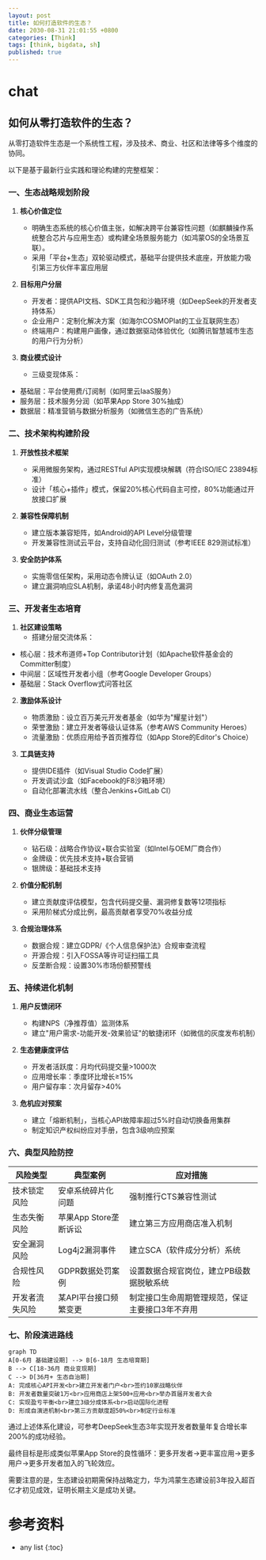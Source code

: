 ```yaml
---
layout: post
title: 如何打造软件的生态？
date: 2030-08-31 21:01:55 +0800
categories: [Think]
tags: [think, bigdata, sh]
published: true
---
```


# chat

## 如何从零打造软件的生态？

从零打造软件生态是一个系统性工程，涉及技术、商业、社区和法律等多个维度的协同。

以下是基于最新行业实践和理论构建的完整框架：

### 一、生态战略规划阶段
1. **核心价值定位**
   - 明确生态系统的核心价值主张，如解决跨平台兼容性问题（如麒麟操作系统整合芯片与应用生态）或构建全场景服务能力（如鸿蒙OS的全场景互联）。
   - 采用「平台+生态」双轮驱动模式，基础平台提供技术底座，开放能力吸引第三方伙伴丰富应用层

2. **目标用户分层**
   - 开发者：提供API文档、SDK工具包和沙箱环境（如DeepSeek的开发者支持体系）
   - 企业用户：定制化解决方案（如海尔COSMOPlat的工业互联网生态）
   - 终端用户：构建用户画像，通过数据驱动体验优化（如腾讯智慧城市生态的用户行为分析）

3. **商业模式设计**
   - 三级变现体系：
* 基础层：平台使用费/订阅制（如阿里云IaaS服务）
* 服务层：技术服务分润（如苹果App Store 30%抽成）
* 数据层：精准营销与数据分析服务（如微信生态的广告系统）

### 二、技术架构构建阶段
1. **开放性技术框架**
   - 采用微服务架构，通过RESTful API实现模块解耦（符合ISO/IEC 23894标准）
   - 设计「核心+插件」模式，保留20%核心代码自主可控，80%功能通过开放接口扩展

2. **兼容性保障机制**
   - 建立版本兼容矩阵，如Android的API Level分级管理
   - 开发兼容性测试云平台，支持自动化回归测试（参考IEEE 829测试标准）

3. **安全防护体系**
   - 实施零信任架构，采用动态令牌认证（如OAuth 2.0）
   - 建立漏洞响应SLA机制，承诺48小时内修复高危漏洞

### 三、开发者生态培育
1. **社区建设策略**
   - 搭建分层交流体系：
* 核心层：技术布道师+Top Contributor计划（如Apache软件基金会的Committer制度）
* 中间层：区域性开发者小组（参考Google Developer Groups）
* 基础层：Stack Overflow式问答社区

2. **激励体系设计**
   - 物质激励：设立百万美元开发者基金（如华为"耀星计划"）
   - 荣誉激励：建立开发者等级认证体系（参考AWS Community Heroes）
   - 流量激励：优质应用给予首页推荐位（如App Store的Editor's Choice）

3. **工具链支持**
   - 提供IDE插件（如Visual Studio Code扩展）
   - 开发调试沙盒（如Facebook的F8沙箱环境）
   - 自动化部署流水线（整合Jenkins+GitLab CI）

### 四、商业生态运营
1. **伙伴分级管理**
   - 钻石级：战略合作协议+联合实验室（如Intel与OEM厂商合作）
   - 金牌级：优先技术支持+联合营销
   - 银牌级：基础技术支持

2. **价值分配机制**
   - 建立贡献度评估模型，包含代码提交量、漏洞修复数等12项指标
   - 采用阶梯式分成比例，最高贡献者享受70%收益分成

3. **合规治理体系**
   - 数据合规：建立GDPR/《个人信息保护法》合规审查流程
   - 开源合规：引入FOSSA等许可证扫描工具
   - 反垄断合规：设置30%市场份额预警线

### 五、持续进化机制
1. **用户反馈闭环**
   - 构建NPS（净推荐值）监测体系
   - 建立"用户需求-功能开发-效果验证"的敏捷闭环（如微信的灰度发布机制）

2. **生态健康度评估**
   - 开发者活跃度：月均代码提交量>1000次
   - 应用增长率：季度环比增长≥15%
   - 用户留存率：次月留存>40%

3. **危机应对预案**
   - 建立「熔断机制」，当核心API故障率超过5%时自动切换备用集群
   - 制定知识产权纠纷应对手册，包含3级响应预案

### 六、典型风险防控

| 风险类型         | 典型案例                 | 应对措施                                                                 |
|------------------|--------------------------|--------------------------------------------------------------------------|
| 技术锁定风险     | 安卓系统碎片化问题       | 强制推行CTS兼容性测试                                             |
| 生态失衡风险     | 苹果App Store垄断诉讼    | 建立第三方应用商店准入机制                                         |
| 安全漏洞风险     | Log4j2漏洞事件           | 建立SCA（软件成分分析）系统                                        |
| 合规性风险       | GDPR数据处罚案例         | 设置数据合规官岗位，建立PB级数据脱敏系统                           |
| 开发者流失风险   | 某API平台接口频繁变更    | 制定接口生命周期管理规范，保证主要接口3年不弃用                   |


### 七、阶段演进路线
```mermaid
graph TD
A[0-6月 基础建设期] --> B[6-18月 生态培育期]
B --> C[18-36月 商业变现期]
C --> D[36月+ 生态自治期]
A: 完成核心API开发<br>建立开发者门户<br>签约10家战略伙伴
B: 开发者数量突破1万<br>应用商店上架500+应用<br>举办首届开发者大会
C: 实现盈亏平衡<br>建立3级分成体系<br>启动国际化进程
D: 形成自演进机制<br>第三方贡献度超50%<br>制定行业标准
```


通过上述体系化建设，可参考DeepSeek生态3年实现开发者数量年复合增长率200%的成功经验。

最终目标是形成类似苹果App Store的良性循环：更多开发者→更丰富应用→更多用户→更多开发者加入的飞轮效应。

需要注意的是，生态建设初期需保持战略定力，华为鸿蒙生态建设前3年投入超百亿才初见成效，证明长期主义是成功关键。

# 参考资料

* any list
{:toc}